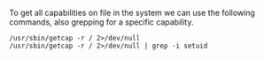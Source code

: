 To get all capabilities on file in the system we can use the following commands, also grepping for a specific capability.

```shell
/usr/sbin/getcap -r / 2>/dev/null
/usr/sbin/getcap -r / 2>/dev/null | grep -i setuid
```
